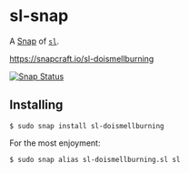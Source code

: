 # sl-snap

A [Snap](https://snapcraft.io/) of [`sl`](https://github.com/mtoyoda/sl).

https://snapcraft.io/sl-doismellburning

[![Snap Status](https://build.snapcraft.io/badge/doismellburning/sl-snap.svg)](https://build.snapcraft.io/user/doismellburning/sl-snap)

## Installing

```
$ sudo snap install sl-doismellburning
```

For the most enjoyment:

```
$ sudo snap alias sl-doismellburning.sl sl
```
